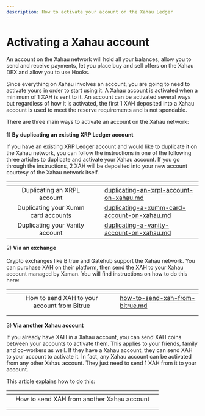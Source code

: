 ```yaml
---
description: How to activate your account on the Xahau Ledger
---
```


# Activating a Xahau account

An account on the Xahau network will hold all your balances, allow you to send and receive payments,  let you place buy and sell offers on the Xahau DEX and allow you to use Hooks.

Since everything on Xahau involves an account, you are going to need to activate yours in order to start using it. A Xahau account is activated when a minimum of 1 XAH is sent to it.  An account can be activated several ways but regardless of how it is activated, the first 1 XAH deposited into a Xahau account is used to meet the reserve requirements and is not spendable.

There are three main ways to activate an account on the Xahau network:\
\
1\) **By duplicating an existing XRP Ledger account**

If you have an existing XRP Ledger account and would like to duplicate it on the Xahau network, you can follow the instructions in one of the following three articles to duplicate and activate your Xahau account. If you go through the instructions, 2 XAH will be deposited into your new account courtesy of the Xahau network itself.



<table data-view="cards"><thead><tr><th></th><th align="center"></th><th></th><th data-hidden data-card-cover data-type="files"></th><th data-hidden data-card-target data-type="content-ref"></th></tr></thead><tbody><tr><td></td><td align="center">Duplicating an XRPL account</td><td></td><td></td><td><a href="../duplicating-your-account-xahau/duplicating-an-xrpl-account-on-xahau.md">duplicating-an-xrpl-account-on-xahau.md</a></td></tr><tr><td></td><td align="center">Duplicating your Xumm card accounts</td><td></td><td></td><td><a href="../duplicating-your-account-xahau/duplicating-a-xumm-card-account-on-xahau.md">duplicating-a-xumm-card-account-on-xahau.md</a></td></tr><tr><td></td><td align="center">Duplicating your Vanity account</td><td></td><td></td><td><a href="../duplicating-your-account-xahau/duplicating-a-vanity-account-on-xahau.md">duplicating-a-vanity-account-on-xahau.md</a></td></tr></tbody></table>



2\) **Via an exchange**\
\
Crypto exchanges like Bitrue and Gatehub support the Xahau network. You can purchase XAH on their platform, then send the XAH to your Xahau account managed by Xaman. You will find instructions on how to do this here:



<table data-view="cards"><thead><tr><th align="center"></th><th align="center"></th><th></th><th data-hidden data-card-target data-type="content-ref"></th></tr></thead><tbody><tr><td align="center"></td><td align="center">How to send XAH to your account from Bitrue</td><td></td><td><a href="how-to-send-xah-from-bitrue.md">how-to-send-xah-from-bitrue.md</a></td></tr><tr><td align="center"></td><td align="center"></td><td></td><td></td></tr><tr><td align="center"></td><td align="center"></td><td></td><td></td></tr></tbody></table>

3\) **Via another Xahau account**

If you already have XAH in a Xahau account, you can send XAH coins between your accounts to activate them. This applies to your friends, family and  co-workers as well. If they have a Xahau account, they can send XAH to your account to activate it. In fact, any Xahau account can be activated from any other Xahau account. They just need to send 1 XAH from it to your account.

This article explains how to do this:



<table data-view="cards"><thead><tr><th></th><th align="center"></th><th></th></tr></thead><tbody><tr><td></td><td align="center">How to send XAH from another Xahau account</td><td></td></tr><tr><td></td><td align="center"></td><td></td></tr><tr><td></td><td align="center"></td><td></td></tr></tbody></table>

